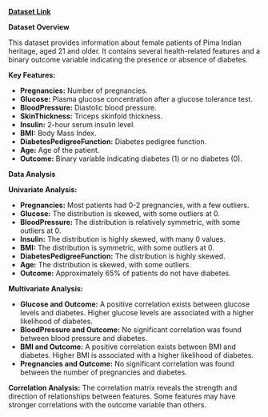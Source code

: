 **[Dataset Link](https://www.kaggle.com/datasets/mathchi/diabetes-data-set/data)**

**Dataset Overview**

This dataset provides information about female patients of Pima Indian heritage, aged 21 and older. It contains several health-related features and a binary outcome variable indicating the presence or absence of diabetes.

**Key Features:**

* **Pregnancies:** Number of pregnancies.
* **Glucose:** Plasma glucose concentration after a glucose tolerance test.
* **BloodPressure:** Diastolic blood pressure.
* **SkinThickness:** Triceps skinfold thickness.
* **Insulin:** 2-hour serum insulin level.
* **BMI:** Body Mass Index.
* **DiabetesPedigreeFunction:** Diabetes pedigree function.
* **Age:** Age of the patient.
* **Outcome:** Binary variable indicating diabetes (1) or no diabetes (0).

**Data Analysis**

**Univariate Analysis:**
* **Pregnancies:** Most patients had 0-2 pregnancies, with a few outliers.
* **Glucose:** The distribution is skewed, with some outliers at 0.
* **BloodPressure:** The distribution is relatively symmetric, with some outliers at 0.
* **Insulin:** The distribution is highly skewed, with many 0 values.
* **BMI:** The distribution is symmetric, with some outliers at 0.
* **DiabetesPedigreeFunction:** The distribution is highly skewed.
* **Age:** The distribution is skewed, with some outliers.
* **Outcome:** Approximately 65% of patients do not have diabetes.

**Multivariate Analysis:**
* **Glucose and Outcome:** A positive correlation exists between glucose levels and diabetes. Higher glucose levels are associated with a higher likelihood of diabetes.
* **BloodPressure and Outcome:** No significant correlation was found between blood pressure and diabetes.
* **BMI and Outcome:** A positive correlation exists between BMI and diabetes. Higher BMI is associated with a higher likelihood of diabetes.
* **Pregnancies and Outcome:** No significant correlation was found between the number of pregnancies and diabetes.

**Correlation Analysis:**
The correlation matrix reveals the strength and direction of relationships between features. Some features may have stronger correlations with the outcome variable than others.
